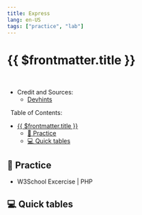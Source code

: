 ```yaml
---
title: Express
lang: en-US
tags: ["practice", "lab"]
---
```


# {{ $frontmatter.title }}

<TagBadge />

&nbsp;
&nbsp;
- Credit and Sources:
  - [Devhints](https://devhints.io/express)


&nbsp;
Table of Contents:
- [{{ $frontmatter.title }}](#-frontmattertitle-)
  - [🎯 Practice](#-practice)
  - [💻 Quick tables](#-quick-tables)

## 🎯 Practice
- W3School Excercise | PHP 

## 💻 Quick tables

<table-code>

<table-row-code title="Settings"  
code="
app.set('x', 'yyy')
app.get('x') ..'yyy'
app.enable('trust proxy')
app.disable('trust proxy')
app.enabled('trust proxy')  // true
" />

<table-row-code title="Request"  
code="
// GET  /user/tj
req.path         ///user/tj
req.url          ///user/tj
req.xhr          //rue|fals
req.method       //GET
req.params
req.params.name  //tj
req.params[0]
" />

<table-row-code title="Settings"  
code="
app.set('x', 'yyy')
app.get('x') ..'yyy'
app.enable('trust proxy')
app.disable('trust proxy')
app.enabled('trust proxy')  // true
" />

<table-row-code title="Request"  
code="
// GET /search?q=tobi+ferret
req.query.q // tobi ferret
" />

<table-row-code title="Cookies"  
code="
req.cookies
" />

<table-row-code title="Response | Redirect"  
code="
res.redirect('/')
res.redirect(301, '/')
" />

<table-row-code title="Response | Set"  
code="
res.set('Content-Type', 'text/html')
" />

<table-row-code title="Response | Send"  
code="
res.send('hi')
res.send(200, 'hi')
" />

<table-row-code title="Response | json"  
code="
res.json({ a: 2 })
" />

</table-code>

